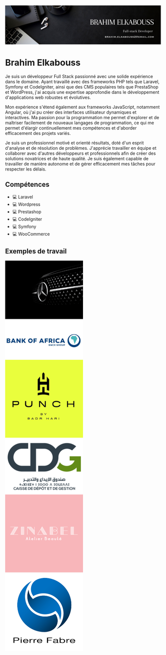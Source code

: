 ![Design and Development](https://github.com/BrahimElkabouss/BrahimElkabouss/blob/main/BRAHIM%20ELKABOUSS.png)

# Brahim Elkabouss
Je suis un développeur Full Stack passionné avec une solide expérience dans le domaine. Ayant travaillé avec des frameworks PHP tels que Laravel, Symfony et CodeIgniter, ainsi que des CMS populaires tels que PrestaShop et WordPress, j'ai acquis une expertise approfondie dans le développement d'applications web robustes et évolutives.

Mon expérience s'étend également aux frameworks JavaScript, notamment Angular, où j'ai pu créer des interfaces utilisateur dynamiques et interactives. Ma passion pour la programmation me permet d'explorer et de maîtriser facilement de nouveaux langages de programmation, ce qui me permet d'élargir continuellement mes compétences et d'aborder efficacement des projets variés.

Je suis un professionnel motivé et orienté résultats, doté d'un esprit d'analyse et de résolution de problèmes. J'apprécie travailler en équipe et collaborer avec d'autres développeurs et professionnels afin de créer des solutions novatrices et de haute qualité. Je suis également capable de travailler de manière autonome et de gérer efficacement mes tâches pour respecter les délais.

## Compétences
* 💻 Laravel
* 💻 Wordpress
* 💻 Prestashop
* 💻 CodeIgniter
* 💻 Symfony
* 💻 WooCommerce

## Exemples de travail

<a href="https://mercedes-benz-maroc.com/" target="_blank" width="100%">  <img src="https://github.com/BrahimElkabouss/BrahimElkabouss/blob/main/banner_merc.webp" width="50%" > </a>
<a href="https://www.damaneimmo.ma/" target="_blank" width="100%">  <img src="https://github.com/BrahimElkabouss/BrahimElkabouss/blob/main/bank_of_africa_-.jpg" width="50%" > </a>
<a href="https://punch.ma/" target="_blank" width="100%">  <img src="https://github.com/BrahimElkabouss/BrahimElkabouss/blob/main/t%C3%A9l%C3%A9chargement.png" width="50%" > </a>
<a href="https://cdginvest.ma/" target="_blank" width="100%">  <img src="https://github.com/BrahimElkabouss/BrahimElkabouss/blob/main/1200px-CDG.svg.png" width="50%" > </a>
<a href="https://www.zinabel.ma/" target="_blank" width="100%">  <img src="https://github.com/BrahimElkabouss/BrahimElkabouss/blob/main/t%C3%A9l%C3%A9chargement%20(1).png" width="50%" > </a>
<img src="https://github.com/BrahimElkabouss/BrahimElkabouss/blob/main/pierre-fabre.webp" width="50%" >




